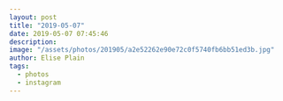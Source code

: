 ```yaml
---
layout: post
title: "2019-05-07"
date: 2019-05-07 07:45:46
description: 
image: "/assets/photos/201905/a2e52262e90e72c0f5740fb6bb51ed3b.jpg"
author: Elise Plain
tags: 
  - photos
  - instagram
---
```



<p></p>
